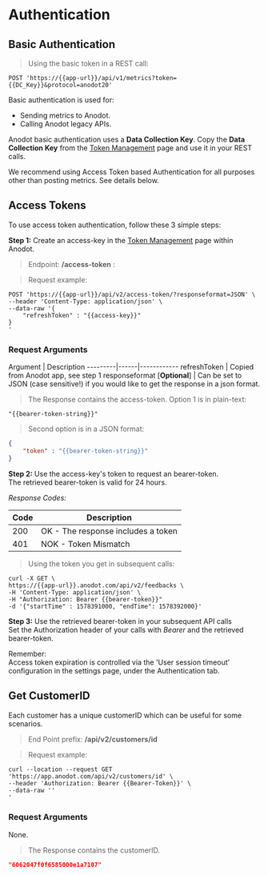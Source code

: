 # Authentication

## Basic Authentication

> Using the basic token in a REST call:

```shell
POST 'https://{{app-url}}/api/v1/metrics?token={{DC_Key}}&protocol=anodot20'
```

Basic authentication is used for:

* Sending metrics to Anodot.
* Calling Anodot legacy APIs. 

Anodot basic authentication uses a **Data Collection Key**.
Copy the **Data Collection Key** from the [Token Management](https://support.anodot.com/hc/en-us/articles/360002631114-Token-Management) page and use it in your REST calls.

<aside class="warning">
We recommend using Access Token based Authentication for all purposes other than posting metrics.
See details below.
</aside>

## Access Tokens

To use access token authentication, follow these 3 simple steps:

**Step 1:** Create an access-key in the [Token Management](https://support.anodot.com/hc/en-us/articles/360002631114-Token-Management) page within Anodot.

> Endpoint: **/access-token** :

> Request example:

```shell
POST 'https://{{app-url}}/api/v2/access-token/?responseformat=JSON' \
--header 'Content-Type: application/json' \
--data-raw '{
	"refreshToken" : "{{access-key}}"
}
'
```
### Request Arguments

Argument | Description
---------|------|------------
refreshToken | Copied from Anodot app, see step 1
responseformat [**Optional**] | Can be set to JSON (case sensitive!) if you would like to get the response in a json format.

> The Response contains the access-token. Option 1 is in plain-text:

```shell
"{{bearer-token-string}}"
```

> Second option is in a JSON format:

```json
{
    "token" : "{{bearer-token-string}}"
}
```


**Step 2:** Use the access-key's token to request an bearer-token.</br>The retrieved bearer-token is valid for 24 hours.

*Response Codes:*

Code | Description
---- | -----------
200 | OK - The response includes a token
401 | NOK - Token Mismatch

> Using the token you get in subsequent calls:

```shell
curl -X GET \
https://{{app-url}}.anodot.com/api/v2/feedbacks \
-H 'Content-Type: application/json' \
-H "Authorization: Bearer {{bearer-token}}"
-d '{"startTime" : 1578391000, "endTime": 1578392000}'
```

**Step 3:** Use the retrieved bearer-token in your subsequent API calls<br/>
Set the Authorization header of your calls with *Bearer* and the retrieved bearer-token.

<aside class="notice">
Remember:<br/>Access token expiration is controlled via the 'User session timeout' configuration in the settings page, under the Authentication tab.
</aside>

## Get CustomerID

Each customer has a unique customerID which can be useful for some scenarios. 

> End Point prefix: **/api/v2/customers/id**

> Request example:

```shell
curl --location --request GET 'https://app.anodot.com/api/v2/customers/id' \
--header 'Authorization: Bearer {{Bearer-Token}}' \
--data-raw ''
'
```
### Request Arguments

None.

> The Response contains the customerID. 

```json
"6062047f0f6585000e1a7107"
```
